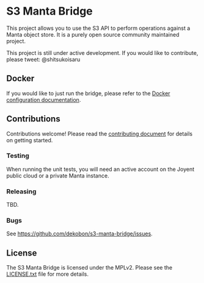 # S3 Manta Bridge

This project allows you to use the S3 API to perform operations against a Manta 
object store. It is a purely open source community maintained project.

This project is still under active development. If you would like to contribute,
please tweet: @shitsukoisaru

## Docker

If you would like to just run the bridge, please refer to the 
[Docker configuration documentation](docs/docker.md).

## Contributions

Contributions welcome! Please read the [contributing document](CONTRIBUTING.md) for 
details on getting started.

### Testing

When running the unit tests, you will need an active account on the Joyent public
cloud or a private Manta instance.

### Releasing

TBD.

### Bugs

See <https://github.com/dekobon/s3-manta-bridge/issues>.

## License

The S3 Manta Bridge is licensed under the MPLv2. Please see the 
[LICENSE.txt](LICENSE.txt) file for more details. 
